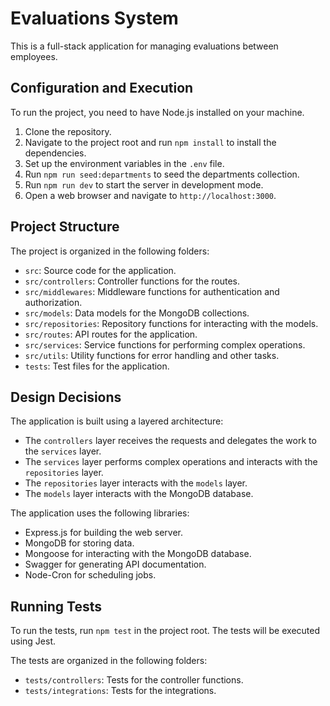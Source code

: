 # Evaluations System

This is a full-stack application for managing evaluations between employees.

## Configuration and Execution

To run the project, you need to have Node.js installed on your machine.

1. Clone the repository.
2. Navigate to the project root and run `npm install` to install the dependencies.
3. Set up the environment variables in the `.env` file.
4. Run `npm run seed:departments` to seed the departments collection.
5. Run `npm run dev` to start the server in development mode.
6. Open a web browser and navigate to `http://localhost:3000`.

## Project Structure

The project is organized in the following folders:

* `src`: Source code for the application.
* `src/controllers`: Controller functions for the routes.
* `src/middlewares`: Middleware functions for authentication and authorization.
* `src/models`: Data models for the MongoDB collections.
* `src/repositories`: Repository functions for interacting with the models.
* `src/routes`: API routes for the application.
* `src/services`: Service functions for performing complex operations.
* `src/utils`: Utility functions for error handling and other tasks.
* `tests`: Test files for the application.

## Design Decisions

The application is built using a layered architecture:

* The `controllers` layer receives the requests and delegates the work to the `services` layer.
* The `services` layer performs complex operations and interacts with the `repositories` layer.
* The `repositories` layer interacts with the `models` layer.
* The `models` layer interacts with the MongoDB database.

The application uses the following libraries:

* Express.js for building the web server.
* MongoDB for storing data.
* Mongoose for interacting with the MongoDB database.
* Swagger for generating API documentation.
* Node-Cron for scheduling jobs.

## Running Tests

To run the tests, run `npm test` in the project root. The tests will be executed using Jest.

The tests are organized in the following folders:

* `tests/controllers`: Tests for the controller functions.
* `tests/integrations`: Tests for the integrations.


